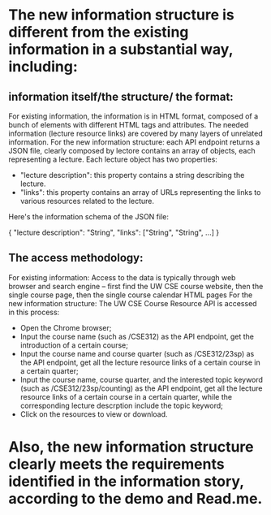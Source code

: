 # The new information structure is different from the existing information in a substantial way, including:

## information itself/the structure/ the format:

For existing information, the information is in HTML format, composed of a bunch of elements with different HTML tags and attributes. The needed information (lecture resource links) are covered by many layers of unrelated information.
For the new information structure: each API endpoint returns a JSON file, clearly composed by lectore contains an array of objects, each representing a lecture. Each lecture object has two properties:

- "lecture description": this property contains a string describing the lecture.
- "links": this property contains an array of URLs representing the links to various resources related to the lecture.

Here's the information schema of the JSON file:

{
"lecture description": "String",
"links": ["String", "String", ...]
}

## The access methodology:

For existing information: Access to the data is typically through web browser and search engine – first find the UW CSE course website, then the single course page, then the single course calendar HTML pages
For the new information structure: The UW CSE Course Resource API is accessed in this process:

- Open the Chrome browser;
- Input the course name (such as /CSE312) as the API endpoint, get the introduction of a certain course;
- Input the course name and course quarter (such as /CSE312/23sp) as the API endpoint, get all the lecture resource links of a certain course in a certain quarter;
- Input the course name, course quarter, and the interested topic keyword (such as /CSE312/23sp/counting) as the API endpoint, get all the lecture resource links of a certain course in a certain quarter, while the corresponding lecture descrption include the topic keyword;
- Click on the resources to view or download.

# Also, the new information structure clearly meets the requirements identified in the information story, according to the demo and Read.me.
